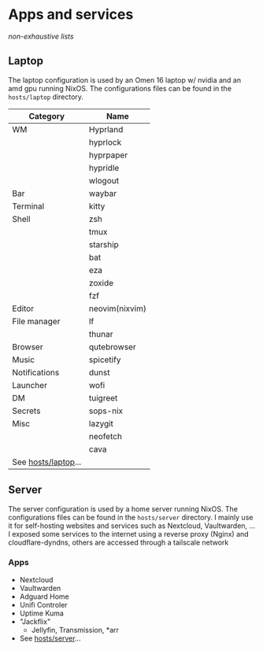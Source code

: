 # Apps and services

*non-exhaustive lists*

## Laptop

The laptop configuration is used by an Omen 16 laptop w/ nvidia and an amd gpu running NixOS.
The configurations files can be found in the `hosts/laptop` directory.

| Category       | Name          |
|----------------|---------------|
| WM             | Hyprland      |
|                | hyprlock      |
|                | hyprpaper     |
|                | hypridle      |
|                | wlogout       |
| Bar            | waybar        |
| Terminal       | kitty         |
| Shell          | zsh           |
|                | tmux          |
|                | starship      |
|                | bat           |
|                | eza           |
|                | zoxide        |
|                | fzf           |
| Editor         | neovim(nixvim)|
| File manager   | lf            |
|                | thunar        |
| Browser        | qutebrowser   |
| Music          | spicetify     |
| Notifications  | dunst         |
| Launcher       | wofi          |
| DM             | tuigreet      |
| Secrets        | sops-nix      |
| Misc           | lazygit       |
|                | neofetch      |
|                | cava          |
| See [hosts/laptop](../hosts/laptop/)... | |

## Server

The server configuration is used by a home server running NixOS.
The configurations files can be found in the `hosts/server` directory.
I mainly use it for self-hosting websites and services such as Nextcloud, Vaultwarden, ...
I exposed some services to the internet using a reverse proxy (Nginx) and cloudflare-dyndns, others are accessed through a tailscale network

### Apps

- Nextcloud
- Vaultwarden
- Adguard Home
- Unifi Controler
- Uptime Kuma
- "Jackflix"
  - Jellyfin, Transmission, *arr
- See [hosts/server](../hosts/server/)...
